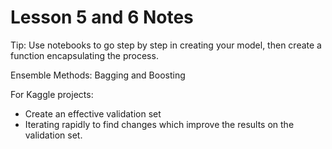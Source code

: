 # Lesson 5 and 6 Notes

Tip: Use notebooks to go step by step in creating your model, then create a function encapsulating the process. 

Ensemble Methods: Bagging and Boosting

For Kaggle projects:
- Create an effective validation set
- Iterating rapidly to find changes which improve the results on the validation set. 

